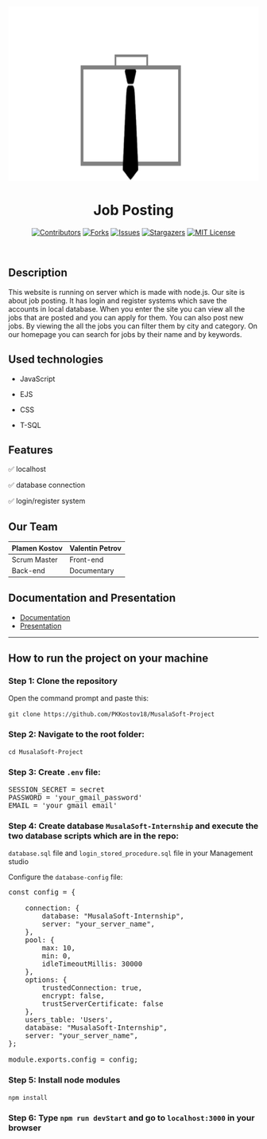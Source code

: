 <p align="center" text-align="center">
<img src="https://github.com/PKKostov18/MusalaSoft-Project/blob/main/public/img/transparentLogo.png" width="850" height="350">  
  
<h1 align="center" >Job Posting </h1>
</p>

<div align="center">

[![Contributors](https://img.shields.io/github/contributors/PKKostov18/MusalaSoft-Project.svg?style=for-the-badge)](https://github.com/PKKostov18/MusalaSoft-Project/graphs/contributors)
[![Forks](https://img.shields.io/github/forks/PKKostov18/MusalaSoft-Project?style=for-the-badge)](https://github.com/PKKostov18/MusalaSoft-Project/network/members)
[![Issues](https://img.shields.io/github/issues/PKKostov18/MusalaSoft-Project.svg?style=for-the-badge)](https://github.com/PKKostov18/MusalaSoft-Project/issues)
[![Stargazers](https://img.shields.io/github/stars/PKKostov18/MusalaSoft-Project.svg?style=for-the-badge)](https://github.comPKKostov18/MusalaSoft-Project/stargazers)
[![MIT License](https://img.shields.io/github/license/PKKostov18/MusalaSoft-Project.svg?style=for-the-badge)](https://github.com/PKKostov18/MusalaSoft-Project/blob/master/LICENSE.txt)
</div>
<br>

## Description

This website is running on server which is made with node.js. Our site is about job posting. It has login and register systems which save the 
accounts in local database. When you enter the site you can view all the jobs that are posted and you can apply for them. You can also post new jobs.
By viewing the all the jobs you can filter them by city and category. On our homepage you can search for jobs by their name and by keywords.

## Used technologies

- JavaScript

- EJS

- CSS

- T-SQL

## Features

✅ localhost

✅ database connection

✅ login/register system

## Our Team

Plamen Kostov  | Valentin Petrov
------------- | -------------
Scrum Master  | Front-end
Back-end  | Documentary


## Documentation and Presentation

- [Documentation](https://codingburgas-my.sharepoint.com/:w:/g/personal/pkkostov18_codingburgas_bg/EcPByMuGL2FAuwLjmmpbwxMBJcPx_bi1SSLA5j-5XgzLxg?e=GUKY6y)
- [Presentation](https://codingburgas-my.sharepoint.com/:p:/g/personal/pkkostov18_codingburgas_bg/EZYs58lcxJdEreahohUcmCsBXcx3GFuWDr0J8O2-Q2E2vQ?e=mErXoq)

***

## How to run the project on your machine

### Step 1: Clone the repository

Open the command prompt and paste this:

`git clone https://github.com/PKKostov18/MusalaSoft-Project`

### Step 2: Navigate to the root folder:

`cd MusalaSoft-Project`

### Step 3: Create `.env` file:

<pre>
SESSION_SECRET = secret
PASSWORD = 'your_gmail_password'
EMAIL = 'your_gmail_email'
</pre>

### Step 4: Create database `MusalaSoft-Internship` and execute the two database scripts which are in the repo: 
`database.sql` file and `login_stored_procedure.sql` file in your Management studio

Configure the `database-config` file:

<pre>
const config = {

    connection: {
        database: "MusalaSoft-Internship",
        server: "your_server_name",
    },
    pool: {
        max: 10,
        min: 0,
        idleTimeoutMillis: 30000
    },
    options: {
        trustedConnection: true,
        encrypt: false,
        trustServerCertificate: false
    },
    users_table: 'Users',
    database: "MusalaSoft-Internship",
    server: "your_server_name", 
};

module.exports.config = config;
</pre>

### Step 5: Install node modules

`npm install`

### Step 6: Type `npm run devStart` and go to `localhost:3000` in your browser

